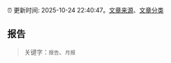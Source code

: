 :alarm_clock: 更新时间: 2025-10-24 22:40:47。[文章来源](/README.md)、[文章分类](/TAGS.md)

## 报告


> 关键字：`报告`、`月报`



